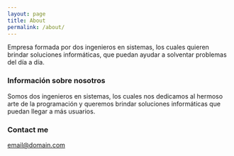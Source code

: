 ```yaml
---
layout: page
title: About
permalink: /about/
---
```

Empresa formada por dos ingenieros en sistemas, los cuales quieren brindar soluciones informáticas, que puedan ayudar a solventar problemas del día a día.

### Información sobre nosotros

Somos dos ingenieros en sistemas, los cuales nos dedicamos al hermoso arte de la programación y queremos brindar soluciones informáticas que puedan llegar a más usuarios. 

### Contact me

[email@domain.com](mailto:email@domain.com)
